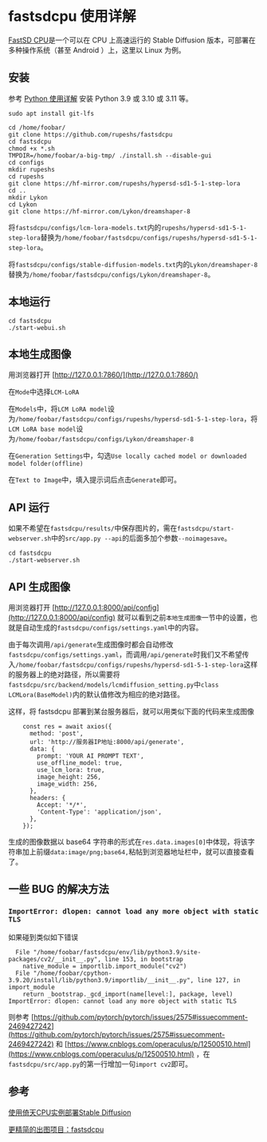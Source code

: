 # fastsdcpu 使用详解
[FastSD CPU](https://github.com/rupeshs/fastsdcpu)是一个可以在 CPU 上高速运行的 Stable Diffusion 版本，可部署在多种操作系统（甚至 Android ）上，这里以 Linux 为例。

## 安装
参考 [Python 使用详解](../../电信/Tool/编程语言/Python/Python使用详解.md) 安装 Python 3.9 或 3.10 或 3.11 等。

    sudo apt install git-lfs

    cd /home/foobar/
    git clone https://github.com/rupeshs/fastsdcpu
    cd fastsdcpu
    chmod +x *.sh
    TMPDIR=/home/foobar/a-big-tmp/ ./install.sh --disable-gui
    cd configs
    mkdir rupeshs
    cd rupeshs
    git clone https://hf-mirror.com/rupeshs/hypersd-sd1-5-1-step-lora
    cd ..
    mkdir Lykon
    cd Lykon
    git clone https://hf-mirror.com/Lykon/dreamshaper-8

将`fastsdcpu/configs/lcm-lora-models.txt`内的`rupeshs/hypersd-sd1-5-1-step-lora`替换为`/home/foobar/fastsdcpu/configs/rupeshs/hypersd-sd1-5-1-step-lora`。

将`fastsdcpu/configs/stable-diffusion-models.txt`内的`Lykon/dreamshaper-8`替换为`/home/foobar/fastsdcpu/configs/Lykon/dreamshaper-8`。

## 本地运行

    cd fastsdcpu
    ./start-webui.sh

## 本地生成图像
用浏览器打开 [http://127.0.0.1:7860/](http://127.0.0.1:7860/)

在`Mode`中选择`LCM-LoRA`

在`Models`中，将`LCM LoRA model`设为`/home/foobar/fastsdcpu/configs/rupeshs/hypersd-sd1-5-1-step-lora`，将`LCM LoRA base model`设为`/home/foobar/fastsdcpu/configs/Lykon/dreamshaper-8`

在`Generation Settings`中，勾选`Use locally cached model or downloaded model folder(offline)`

在`Text to Image`中，填入提示词后点击`Generate`即可。

## API 运行
如果不希望在`fastsdcpu/results/`中保存图片的，需在`fastsdcpu/start-webserver.sh`中的`src/app.py --api`的后面多加个参数`--noimagesave`。

    cd fastsdcpu
    ./start-webserver.sh

## API 生成图像
用浏览器打开 [http://127.0.0.1:8000/api/config](http://127.0.0.1:8000/api/config) 就可以看到之前`本地生成图像`一节中的设置，也就是自动生成的`fastsdcpu/configs/settings.yaml`中的内容。

由于每次调用`/api/generate`生成图像时都会自动修改`fastsdcpu/configs/settings.yaml`，而调用`/api/generate`时我们又不希望传入`/home/foobar/fastsdcpu/configs/rupeshs/hypersd-sd1-5-1-step-lora`这样的服务器上的绝对路径，所以需要将`fastsdcpu/src/backend/models/lcmdiffusion_setting.py`中`class LCMLora(BaseModel)`内的默认值修改为相应的绝对路径。

这样，将 fastsdcpu 部署到某台服务器后，就可以用类似下面的代码来生成图像
```
    const res = await axios({
      method: 'post',
      url: 'http://服务器IP地址:8000/api/generate',
      data: {
        prompt: 'YOUR AI PROMPT TEXT',
        use_offline_model: true,
        use_lcm_lora: true,
        image_height: 256,
        image_width: 256,
      },
      headers: {
        Accept: '*/*',
        'Content-Type': 'application/json',
      },
    });
```
生成的图像数据以 base64 字符串的形式在`res.data.images[0]`中体现，将该字符串加上前缀`data:image/png;base64,`粘帖到浏览器地址栏中，就可以直接查看了。

## 一些 BUG 的解决方法
### `ImportError: dlopen: cannot load any more object with static TLS`
如果碰到类似如下错误
```
  File "/home/foobar/fastsdcpu/env/lib/python3.9/site-packages/cv2/__init__.py", line 153, in bootstrap
    native_module = importlib.import_module("cv2")
  File "/home/foobar/cpython-3.9.20/install/lib/python3.9/importlib/__init__.py", line 127, in import_module
    return _bootstrap._gcd_import(name[level:], package, level)
ImportError: dlopen: cannot load any more object with static TLS
```
则参考 [https://github.com/pytorch/pytorch/issues/2575#issuecomment-2469427242](https://github.com/pytorch/pytorch/issues/2575#issuecomment-2469427242) 和 [https://www.cnblogs.com/operaculus/p/12500510.html](https://www.cnblogs.com/operaculus/p/12500510.html) ，在`fastsdcpu/src/app.py`的第一行增加一句`import cv2`即可。

## 参考
[使用倚天CPU实例部署Stable Diffusion](https://help.aliyun.com/zh/ecs/deploy-stable-diffusion-on-yitian-instances)

[更精简的出图项目：fastsdcpu](https://www.bilibili.com/opus/947554435010134039?jump_opus=1)

